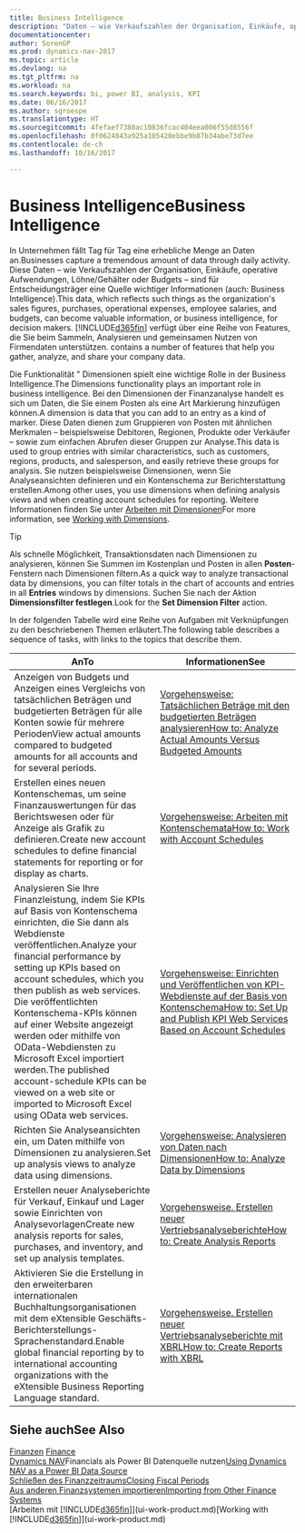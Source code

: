```yaml
---
title: Business Intelligence
description: "Daten – wie Verkaufszahlen der Organisation, Einkäufe, operative Aufwendungen, Löhne/Gehälter oder Budgets analysieren und erfassen, die für Entscheidungsträger eine Quelle wichtiger Informationen sind."
documentationcenter: 
author: SorenGP
ms.prod: dynamics-nav-2017
ms.topic: article
ms.devlang: na
ms.tgt_pltfrm: na
ms.workload: na
ms.search.keywords: bi, power BI, analysis, KPI
ms.date: 06/16/2017
ms.author: sgroespe
ms.translationtype: HT
ms.sourcegitcommit: 4fefaef7380ac10836fcac404eea006f55d8556f
ms.openlocfilehash: 0f0624843a925a105420ebbe9b87b34abe73d7ee
ms.contentlocale: de-ch
ms.lasthandoff: 10/16/2017

---
```

# <a name="business-intelligence"></a><span data-ttu-id="ecfe9-103">Business Intelligence</span><span class="sxs-lookup"><span data-stu-id="ecfe9-103">Business Intelligence</span></span>
<span data-ttu-id="ecfe9-104">In Unternehmen fällt Tag für Tag eine erhebliche Menge an Daten an.</span><span class="sxs-lookup"><span data-stu-id="ecfe9-104">Businesses capture a tremendous amount of data through daily activity.</span></span> <span data-ttu-id="ecfe9-105">Diese Daten – wie Verkaufszahlen der Organisation, Einkäufe, operative Aufwendungen, Löhne/Gehälter oder Budgets – sind für Entscheidungsträger eine Quelle wichtiger Informationen (auch: Business Intelligence).</span><span class="sxs-lookup"><span data-stu-id="ecfe9-105">This data, which reflects such things as the organization's sales figures, purchases, operational expenses, employee salaries, and budgets, can become valuable information, or business intelligence, for decision makers.</span></span> [!INCLUDE[d365fin](includes/d365fin_md.md)]<span data-ttu-id="ecfe9-106"> verfügt über eine Reihe von Features, die Sie beim Sammeln, Analysieren und gemeinsamen Nutzen von Firmendaten unterstützen.</span><span class="sxs-lookup"><span data-stu-id="ecfe9-106"> contains a number of features that help you gather, analyze, and share your company data.</span></span>

<span data-ttu-id="ecfe9-107">Die Funktionalität " Dimensionen spielt eine wichtige Rolle in der Business Intelligence.</span><span class="sxs-lookup"><span data-stu-id="ecfe9-107">The Dimensions functionality plays an important role in business intelligence.</span></span> <span data-ttu-id="ecfe9-108">Bei den Dimensionen der Finanzanalyse handelt es sich um Daten, die Sie einem Posten als eine Art Markierung hinzufügen können.</span><span class="sxs-lookup"><span data-stu-id="ecfe9-108">A dimension is data that you can add to an entry as a kind of marker.</span></span> <span data-ttu-id="ecfe9-109">Diese Daten dienen zum Gruppieren von Posten mit ähnlichen Merkmalen – beispielsweise Debitoren, Regionen, Produkte oder Verkäufer – sowie zum einfachen Abrufen dieser Gruppen zur Analyse.</span><span class="sxs-lookup"><span data-stu-id="ecfe9-109">This data is used to group entries with similar characteristics, such as customers, regions, products, and salesperson, and easily retrieve these groups for analysis.</span></span> <span data-ttu-id="ecfe9-110">Sie nutzen beispielsweise Dimensionen, wenn Sie Analyseansichten definieren und ein Kontenschema zur Berichterstattung erstellen.</span><span class="sxs-lookup"><span data-stu-id="ecfe9-110">Among other uses, you use dimensions  when defining analysis views and when creating account schedules for reporting.</span></span> <span data-ttu-id="ecfe9-111">Weitere Informationen finden Sie unter [Arbeiten mit Dimensionen](finance-dimensions.md)</span><span class="sxs-lookup"><span data-stu-id="ecfe9-111">For more information, see [Working with Dimensions](finance-dimensions.md).</span></span>

> [!TIP]
> <span data-ttu-id="ecfe9-112">Als schnelle Möglichkeit, Transaktionsdaten nach Dimensionen zu analysieren, können Sie Summen im Kostenplan und Posten in allen **Posten**-Fenstern nach Dimensionen filtern.</span><span class="sxs-lookup"><span data-stu-id="ecfe9-112">As a quick way to analyze transactional data by dimensions, you can filter totals in the chart of accounts and entries in all **Entries** windows by dimensions.</span></span> <span data-ttu-id="ecfe9-113">Suchen Sie nach der Aktion **Dimensionsfilter festlegen**.</span><span class="sxs-lookup"><span data-stu-id="ecfe9-113">Look for the **Set Dimension Filter** action.</span></span>  

<span data-ttu-id="ecfe9-114">In der folgenden Tabelle wird eine Reihe von Aufgaben mit Verknüpfungen zu den beschriebenen Themen erläutert.</span><span class="sxs-lookup"><span data-stu-id="ecfe9-114">The following table describes a sequence of tasks, with links to the topics that describe them.</span></span>  

| <span data-ttu-id="ecfe9-115">An</span><span class="sxs-lookup"><span data-stu-id="ecfe9-115">To</span></span> | <span data-ttu-id="ecfe9-116">Informationen</span><span class="sxs-lookup"><span data-stu-id="ecfe9-116">See</span></span> |
| --- | --- |
|<span data-ttu-id="ecfe9-117">Anzeigen von Budgets und Anzeigen eines Vergleichs von tatsächlichen Beträgen und budgetierten Beträgen für alle Konten sowie für mehrere Perioden</span><span class="sxs-lookup"><span data-stu-id="ecfe9-117">View actual amounts compared to budgeted amounts for all accounts and for several periods.</span></span>|[<span data-ttu-id="ecfe9-118">Vorgehensweise: Tatsächlichen Beträge mit den budgetierten Beträgen analysieren</span><span class="sxs-lookup"><span data-stu-id="ecfe9-118">How to: Analyze Actual Amounts Versus Budgeted Amounts</span></span>](bi-how-analyze-actual-versus-budget.md)|
|<span data-ttu-id="ecfe9-119">Erstellen eines neuen Kontenschemas, um seine Finanzauswertungen für das Berichtswesen oder für Anzeige als Grafik zu definieren.</span><span class="sxs-lookup"><span data-stu-id="ecfe9-119">Create new account schedules to define financial statements for reporting or for display as charts.</span></span>|[<span data-ttu-id="ecfe9-120">Vorgehensweise: Arbeiten mit Kontenschemata</span><span class="sxs-lookup"><span data-stu-id="ecfe9-120">How to: Work with Account Schedules</span></span>](bi-how-work-account-schedule.md)|
|<span data-ttu-id="ecfe9-121">Analysieren Sie Ihre Finanzleistung, indem Sie KPIs auf Basis von Kontenschema einrichten, die Sie dann als Webdienste veröffentlichen.</span><span class="sxs-lookup"><span data-stu-id="ecfe9-121">Analyze your financial performance by setting up KPIs based on account schedules, which you then publish as web services.</span></span> <span data-ttu-id="ecfe9-122">Die veröffentlichten Kontenschema-KPIs können auf einer Website angezeigt werden oder mithilfe von OData-Webdiensten zu Microsoft Excel importiert werden.</span><span class="sxs-lookup"><span data-stu-id="ecfe9-122">The published account-schedule KPIs can be viewed on a web site or imported to Microsoft Excel using OData web services.</span></span>|[<span data-ttu-id="ecfe9-123">Vorgehensweise: Einrichten und Veröffentlichen von KPI-Webdienste auf der Basis von Kontenschema</span><span class="sxs-lookup"><span data-stu-id="ecfe9-123">How to: Set Up and Publish KPI Web Services Based on Account Schedules</span></span>](bi-how-to-set-up-and-publish-kpi-web-services-based-on-account-schedules.md)|
|<span data-ttu-id="ecfe9-124">Richten Sie Analyseansichten ein, um Daten mithilfe von Dimensionen zu analysieren.</span><span class="sxs-lookup"><span data-stu-id="ecfe9-124">Set up analysis views to analyze data using dimensions.</span></span>|[<span data-ttu-id="ecfe9-125">Vorgehensweise: Analysieren von Daten nach Dimensionen</span><span class="sxs-lookup"><span data-stu-id="ecfe9-125">How to: Analyze Data by Dimensions</span></span>](bi-how-analyze-data-dimension.md)|
|<span data-ttu-id="ecfe9-126">Erstellen neuer Analyseberichte für Verkauf, Einkauf und Lager sowie Einrichten von Analysevorlagen</span><span class="sxs-lookup"><span data-stu-id="ecfe9-126">Create new analysis reports for sales, purchases, and inventory, and set up analysis templates.</span></span>|[<span data-ttu-id="ecfe9-127">Vorgehensweise. Erstellen neuer Vertriebsanalyseberichte</span><span class="sxs-lookup"><span data-stu-id="ecfe9-127">How to: Create Analysis Reports</span></span>](bi-how-create-analysis-views-reports.md)|
|<span data-ttu-id="ecfe9-128">Aktivieren Sie die Erstellung  in den erweiterbaren internationalen Buchhaltungsorganisationen mit dem eXtensible Geschäfts-Berichterstellungs-Sprachenstandard.</span><span class="sxs-lookup"><span data-stu-id="ecfe9-128">Enable global financial reporting by to international accounting organizations with the eXtensible Business Reporting Language standard.</span></span>|[<span data-ttu-id="ecfe9-129">Vorgehensweise. Erstellen neuer Vertriebsanalyseberichte mit XBRL</span><span class="sxs-lookup"><span data-stu-id="ecfe9-129">How to: Create Reports with XBRL</span></span>](bi-create-reports-with-xbrl.md)|

## <a name="see-also"></a><span data-ttu-id="ecfe9-130">Siehe auch</span><span class="sxs-lookup"><span data-stu-id="ecfe9-130">See Also</span></span>
<span data-ttu-id="ecfe9-131">[Finanzen](finance.md)  </span><span class="sxs-lookup"><span data-stu-id="ecfe9-131">[Finance](finance.md)  </span></span>  
<span data-ttu-id="ecfe9-132">[Dynamics NAV](across-how-use-financials-data-source-powerbi.md)Financials als Power BI Datenquelle nutzen</span><span class="sxs-lookup"><span data-stu-id="ecfe9-132">[Using Dynamics NAV as a Power BI Data Source](across-how-use-financials-data-source-powerbi.md)</span></span>  
[<span data-ttu-id="ecfe9-133">Schließen des Finanzzeitraums</span><span class="sxs-lookup"><span data-stu-id="ecfe9-133">Closing Fiscal Periods</span></span>](year-close-years-periods.md)  
[<span data-ttu-id="ecfe9-134">Aus anderen Finanzsystemen importieren</span><span class="sxs-lookup"><span data-stu-id="ecfe9-134">Importing from Other Finance Systems</span></span>](upload-data.md)  
<span data-ttu-id="ecfe9-135">[Arbeiten mit [!INCLUDE[d365fin](includes/d365fin_md.md)]](ui-work-product.md)</span><span class="sxs-lookup"><span data-stu-id="ecfe9-135">[Working with [!INCLUDE[d365fin](includes/d365fin_md.md)]](ui-work-product.md)</span></span>

